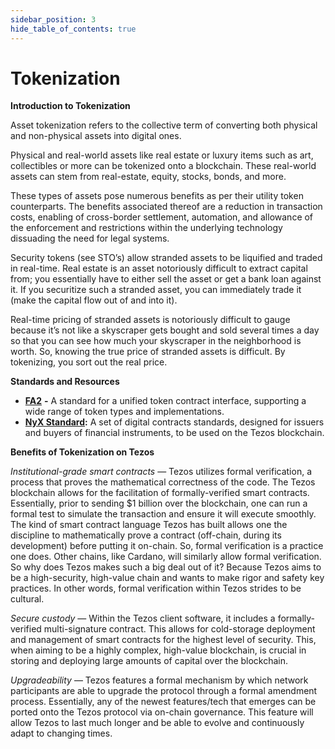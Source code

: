 ```yaml
---
sidebar_position: 3
hide_table_of_contents: true
---
```


# Tokenization

**Introduction to Tokenization**

Asset tokenization refers to the collective term of converting both physical and non-physical assets into digital ones. 

Physical and real-world assets like real estate or luxury items such as art, collectibles or more can be tokenized onto a blockchain. These real-world assets can stem from real-estate, equity, stocks, bonds, and more. 

These types of assets pose numerous benefits as per their utility token counterparts. The benefits associated thereof are a reduction in transaction costs, enabling of cross-border settlement, automation, and allowance of the enforcement and restrictions within the underlying technology dissuading the need for legal systems.

Security tokens \(see STO’s\) allow stranded assets to be liquified and traded in real-time. Real estate is an asset notoriously difficult to extract capital from; you essentially have to either sell the asset or get a bank loan against it. If you securitize such a stranded asset, you can immediately trade it \(make the capital flow out of and into it\).

Real-time pricing of stranded assets is notoriously difficult to gauge because it’s not like a skyscraper gets bought and sold several times a day so that you can see how much your skyscraper in the neighborhood is worth. So, knowing the true price of stranded assets is difficult. By tokenizing, you sort out the real price.

**Standards and Resources**

* [**FA2**](https://gitlab.com/tzip/tzip/-/blob/master/proposals/tzip-12/tzip-12.md) **-** A standard for a unified token contract interface, supporting a wide range of token types and implementations.
* [**NyX Standard**](https://gitlab.com/equisafe/nyx)**:** A set of digital contracts standards, designed for issuers and buyers of financial instruments, to be used on the Tezos blockchain.

**Benefits of Tokenization on Tezos**  
  
_Institutional-grade smart contracts_ — Tezos utilizes formal verification, a process that proves the mathematical correctness of the code. The Tezos blockchain allows for the facilitation of formally-verified smart contracts. Essentially, prior to sending $1 billion over the blockchain, one can run a formal test to simulate the transaction and ensure it will execute smoothly. The kind of smart contract language Tezos has built allows one the discipline to mathematically prove a contract \(off-chain, during its development\) before putting it on-chain. So, formal verification is a practice one does. Other chains, like Cardano, will similarly allow formal verification. So why does Tezos makes such a big deal out of it? Because Tezos aims to be a high-security, high-value chain and wants to make rigor and safety key practices. In other words, formal verification within Tezos strides to be cultural.

_Secure custody_ — Within the Tezos client software, it includes a formally-verified multi-signature contract. This allows for cold-storage deployment and management of smart contracts for the highest level of security. This, when aiming to be a highly complex, high-value blockchain, is crucial in storing and deploying large amounts of capital over the blockchain.

_Upgradeability_ — Tezos features a formal mechanism by which network participants are able to upgrade the protocol through a formal amendment process. Essentially, any of the newest features/tech that emerges can be ported onto the Tezos protocol via on-chain governance. This feature will allow Tezos to last much longer and be able to evolve and continuously adapt to changing times.

  
  


